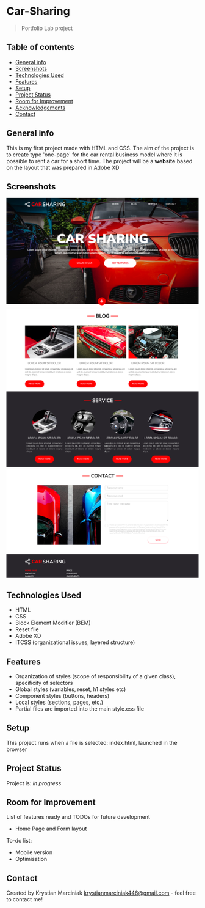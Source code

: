 # Car-Sharing

> Portfolio Lab project

## Table of contents

* [General info](#general-info)
* [Screenshots](#screenshots)
* [Technologies Used](#technologies-used)
* [Features](#features)
* [Setup](#setup)
* [Project Status](#project-status)
* [Room for Improvement](#room-for-improvement)
* [Acknowledgements](#acknowledgements)
* [Contact](#contact)

## General info

This is my first project made with HTML and CSS.
The aim of the project is to create type 'one-page' for the car rental business model where it is possible to rent a car for a short time.
The project will be a **website** based on the layout that was prepared in Adobe XD

## Screenshots

![Header](./images/page_header.png)
![Blog Article](./images/blog_article.png)
![Service Article](./images/service_article.png)
![Contact](./images/contact.png)

## Technologies Used

- HTML
- CSS
- Block Element Modifier (BEM)
- Reset file
- Adobe XD
- ITCSS (organizational issues, layered structure)

## Features

- Organization of styles (scope of responsibility of a given class), specificity of selectors
- Global styles (variables, reset, h1 styles etc)
- Component styles (buttons, headers)
- Local styles (sections, pages, etc.)
- Partial files are imported into the main style.css file

## Setup

This project runs when a file is selected: index.html,
launched in the browser

## Project Status

Project is: _in progress_

## Room for Improvement

List of features ready and TODOs for future development

- Home Page and Form layout

To-do list:

- Mobile version
- Optimisation

## Contact

Created by Krystian Marciniak krystianmarciniak446@gmail.com - feel free to contact me!
